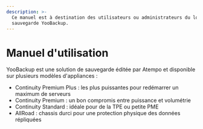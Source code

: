 ```yaml
---
description: >-
  Ce manuel est à destination des utilisateurs ou administrateurs du logiciel de
  sauvegarde YooBackup.
---
```


# Manuel d'utilisation

YooBackup est une solution de sauvegarde éditée par Atempo et disponible sur plusieurs modèles d'appliances :

* Continuity Premium Plus : les plus puissantes pour redémarrer un maximum de serveurs
* Continuity Premium : un bon compromis entre puissance et volumétrie
* Continuity Standard : idéale pour de la TPE ou petite PME
* AllRoad : chassis durci pour une protection physique des données répliquées

&#x20;


